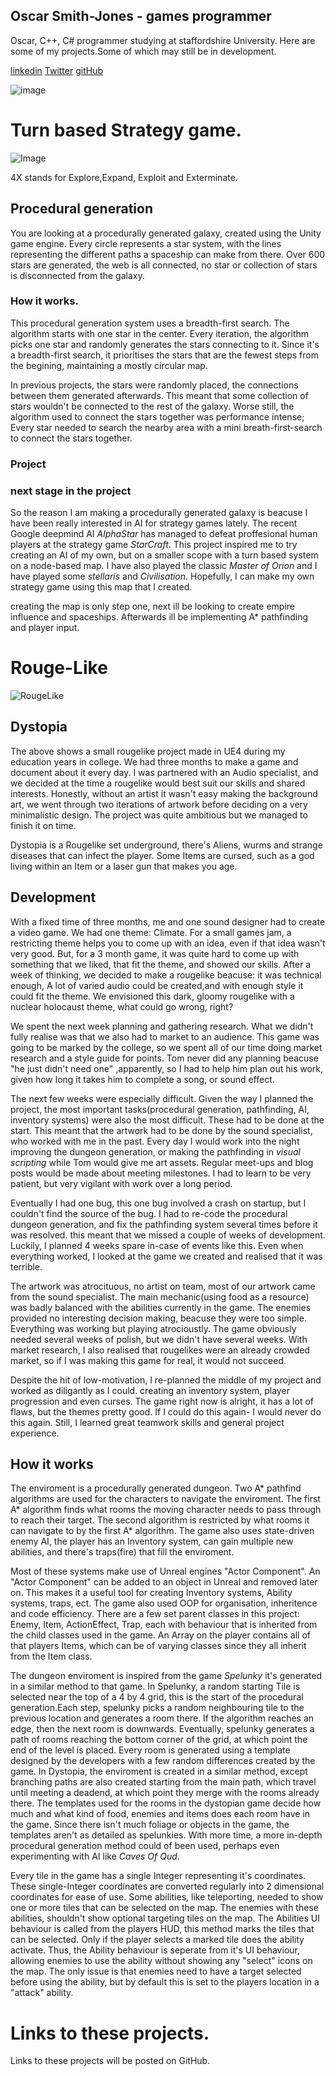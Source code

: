 ## Oscar Smith-Jones - games programmer

Oscar, C++, C# programmer studying at staffordshire University. Here are some of my projects.Some of which may still be in development.

[linkedin](https://www.linkedin.com/in/oscar-smith-jones-44329a195/) 
[Twitter](https://twitter.com/OscarSmithJone1)
[gitHub](https://github.com/ozzysmithjones)

![image](https://github.com/ozzysmithjones/ozzysmithjones.github.io/blob/master/ProfileJPG.jpg)


# Turn based Strategy game.

![Image](https://github.com/ozzysmithjones/ozzysmithjones.github.io/blob/master/GalaxyGeneration.PNG?raw=true)

4X stands for Explore,Expand, Exploit and Exterminate. 

## Procedural generation

You are looking at a procedurally generated galaxy, created using the Unity game engine. Every circle represents a star system, with the lines representing the different paths a spaceship can make from there. Over 600 stars are generated, the web is all connected, no star or collection of stars is disconnected from the galaxy. 

### How it works. 

This procedural generation system uses a breadth-first search. The algorithm starts with one star in the center. Every iteration, the algorithm picks one star and randomly generates the stars connecting to it. Since it's a breadth-first search, it prioritises the stars that are the fewest steps from the begining, maintaining a mostly circular map. 

In previous projects, the stars were randomly placed, the connections between them generated afterwards. This meant that some collection of stars wouldn't be connected to the rest of the galaxy. Worse still, the algorithm used to connect the stars together was performance intense; Every star needed to search the nearby area with a mini breath-first-search to connect the stars together. 

### Project


### next stage in the project

So the reason I am making a procedurally generated galaxy is beacuse I have been really interested in AI for strategy games lately. The recent Google deepmind AI  _AlphaStar_ has managed to defeat proffesional human players at the strategy game _StarCraft_. This project inspired me to try creating an AI of my own, but on a smaller scope with a turn based system on a node-based map. I have also played the classic _Master of Orion_ and I have played some _stellaris_ and _Civilisation_. Hopefully, I can make my own strategy game using this map that I created.

creating the map is only step one, next ill be looking to create empire influence and spaceships. Afterwards ill be implementing A* pathfinding and player input. 

# Rouge-Like

![RougeLike](https://github.com/ozzysmithjones/ozzysmithjones.github.io/blob/master/FIRE.PNG?raw=true)

## Dystopia 

The above shows a small rougelike project made in UE4 during my education years in college. We had three months to make a game and document about it every day. I was partnered with an Audio specialist, and we decided at the time a rougelike would best suit our skills and shared interests. Honestly, without an artist it wasn't easy making the background art, we went through two iterations of artwork before deciding on a very minimalistic design. The project was quite ambitious but we managed to finish it on time.

Dystopia is a Rougelike set underground, there's Aliens, wurms and strange diseases that can infect the player. Some Items are cursed, such as a god living within an Item or a laser gun that makes you age. 

## Development

With a fixed time of three months, me and one sound designer had to create a video game. We had one theme: Climate. For a small games jam, a restricting theme helps you to come up with an idea, even if that idea wasn't very good. But, for a 3 month game, it was quite hard to come up with something that we liked, that fit the theme, and showed our skills. After a week of thinking, we decided to make a rougelike beacuse: it was technical enough, A lot of varied audio could be created,and with enough style it could fit the theme. We envisioned this dark, gloomy rougelike with a nuclear holocaust theme, what could go wrong, right? 

We spent the next week planning and gathering research. What we didn't fully realise was that we also had to market to an audience. This game was going to be marked by the college, so we spent all of our time doing market research and a style guide for points. Tom never did any planning beacuse "he just didn't need one" ,apparently, so I had to help him plan out his work, given how long it takes him to complete a song, or sound effect. 

The next few weeks were especially difficult. Given the way I planned the project, the most important tasks(procedural generation, pathfinding, AI, inventory systems) were also the most difficult. These had to be done at the start. This meant that the artwork had to be done by the sound specialist, who worked with me in the past. Every day I would work into the night improving the dungeon generation, or making the pathfinding in _visual scripting_ while Tom would give me art assets. Regular meet-ups and blog posts would be made about meeting milestones. I had to learn to be very patient, but very vigilant with work over a long period. 

Eventually I had one bug, this one bug involved a crash on startup, but I couldn't find the source of the bug. I had to re-code the procedural dungeon generation, and fix the pathfinding system several times before it was resolved. this meant that we missed a couple of weeks of development. Luckily, I planned 4 weeks spare in-case of events like this. Even when everything worked, I looked at the game we created and realised that it was terrible. 

The artwork was atrocituous, no artist on team, most of our artwork came from the sound specialist. The main mechanic(using food as a resource) was badly balanced with the abilities currently in the game. The enemies provided no interesting decision making, beacuse they were too simple. Everything was working but playing atrocioustly. The game obviously needed several weeks of polish, but we didn't have several weeks. With market research, I also realised that rougelikes were an already crowded market, so if I was making this game for real, it would not succeed.

Despite the hit of low-motivation, I re-planned the middle of my project and worked as diligantly as I could. creating an inventory system, player progression and even curses. The game right now is alright, it has a lot of flaws, but the themes pretty good. If I could do this again- I would never do this again. Still, I learned great teamwork skills and general project experience.


## How it works

The enviroment is a procedurally generated dungeon. Two A* pathfind algorithms are used for the characters to navigate the enviroment. The first A* algorithm finds what rooms the moving character needs to pass through to reach their target. The second algorithm is restricted by what rooms it can navigate to by the first A* algorithm. The game also uses state-driven enemy AI, the player has an Inventory system, can gain multiple new abilities, and there's traps(fire) that fill the enviroment.   

Most of these systems make use of Unreal engines "Actor Component". An "Actor Component" can be added to an object in Unreal and removed later on. This makes it a useful tool for creating Inventory systems, Ability systems, traps, ect. The game also used OOP for organisation, inheritence and code efficiency. There are a few set parent classes in this project: Enemy, Item, ActionEffect, Trap, each with behaviour that is inherited from the child classes used in the game. An Array on the player contains all of that players Items, which can be of varying classes since they all inherit from the Item class. 

The dungeon enviroment is inspired from the game _Spelunky_ it's generated in a similar method to that game. In Spelunky, a random starting Tile is selected near the top of a 4 by 4 grid, this is the start of the procedural generation.Each step, spelunky picks a random neighbouring tile to the previous location and generates a room there. If the algorithm reaches an edge, then the next room is downwards. Eventually, spelunky generates a path of rooms reaching the bottom corner of the grid, at which point the end of the level is placed. Every room is generated using a template designed by the developers with a few random differences created by the game. In Dystopia, the enviroment is created in a similar method, except branching paths are also created starting from the main path, which travel until meeting a deadend, at which point they merge with the rooms already there. The templates used for the rooms in the dystopian game decide how much and what kind of food, enemies and items does each room have in the game. Since there isn't much foliage or objects in the game, the templates aren't as detailed as spelunkies. With more time, a more in-depth procedural generation method could of been used, perhaps even experimenting with AI like _Caves Of Qud_. 

Every tile in the game has a single Integer representing it's coordinates. These single-Integer coordinates are converted regularly into 2 dimensional coordinates for ease of use. Some abilities, like teleporting, needed to show one or more tiles that can be selected on the map. The enemies with these abilities, shouldn't show optional targeting tiles on the map. The Abilities UI behaviour is called from the players HUD, this method marks the tiles that can be selected. Only if the player selects a marked tile does the ability activate. Thus, the Ability behaviour is seperate from it's UI behaviour, allowing enemies to use the ability without showing any "select" icons on the map.  The only issue is that enemies need to have a target selected before using the ability, but by default this is set to the players location in a "attack" ability.

# Links to these projects. 
Links to these projects will be posted on GitHub. 





